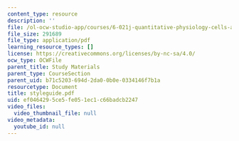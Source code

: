 ```yaml
---
content_type: resource
description: ''
file: /ol-ocw-studio-app/courses/6-021j-quantitative-physiology-cells-and-tissues-fall-2004/ef0464295ce5fe051ec1c66badcb2247_styleguide.pdf
file_size: 291689
file_type: application/pdf
learning_resource_types: []
license: https://creativecommons.org/licenses/by-nc-sa/4.0/
ocw_type: OCWFile
parent_title: Study Materials
parent_type: CourseSection
parent_uid: b71c5203-694d-2da0-0b0e-0334146f7b1a
resourcetype: Document
title: styleguide.pdf
uid: ef046429-5ce5-fe05-1ec1-c66badcb2247
video_files:
  video_thumbnail_file: null
video_metadata:
  youtube_id: null
---
```

